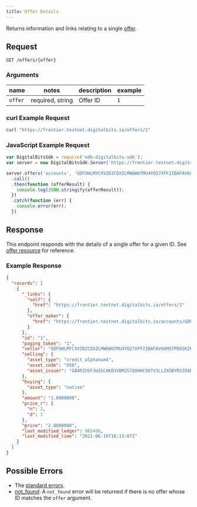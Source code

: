 ```yaml
---
title: Offer Details
---
```


Returns information and links relating to a single [offer](../resources/offer.md).

## Request

```
GET /offers/{offer}
```

### Arguments

| name | notes | description | example |
| ---- | ----- | ----------- | ------- |
| `offer` | required, string | Offer ID | `1` |

### curl Example Request

```sh
curl "https://frontier.testnet.digitalbits.io/offers/1"
```

### JavaScript Example Request

```javascript
var DigitalBitsSdk = require('xdb-digitalbits-sdk');
var server = new DigitalBitsSdk.Server('https://frontier.testnet.digitalbits.io');

server.offers('accounts', 'GDFOHLMYCXVZD2CDXZLMW6W6TMU4YO27XFF2IBAFAV66MSTPDDSK2LAY')
  .call()
  .then(function (offerResult) {
    console.log(JSON.stringify(offerResult));
  })
  .catch(function (err) {
    console.error(err);
  })
```

## Response

This endpoint responds with the details of a single offer for a given ID. See [offer resource](../resources/offer.md) for reference.

### Example Response

```json
{
  "records": [
    {
      "_links": {
        "self": {
          "href": "https://frontier.testnet.digitalbits.io/offers/1"
        },
        "offer_maker": {
          "href": "https://frontier.testnet.digitalbits.io/accounts/GDFOHLMYCXVZD2CDXZLMW6W6TMU4YO27XFF2IBAFAV66MSTPDDSK2LAY"
        }
      },
      "id": "1",
      "paging_token": "1",
      "seller": "GDFOHLMYCXVZD2CDXZLMW6W6TMU4YO27XFF2IBAFAV66MSTPDDSK2LAY",
      "selling": {
        "asset_type": "credit_alphanum4",
        "asset_code": "USD",
        "asset_issuer": "GB4RZUSF3HZGCAKB3VBM2S7QOHHC5KTV3LLZXGBYR5ZO4B26CKHFZTSZ"
      },
      "buying": {
        "asset_type": "native"
      },
      "amount": "1.0000000",
      "price_r": {
        "n": 2,
        "d": 1
      },
      "price": "2.0000000",
      "last_modified_ledger": 963496,
      "last_modified_time": "2021-06-16T18:15:07Z"
    }
  ]
}

```

## Possible Errors

- The [standard errors](../errors.md#standard-errors).
- [not_found](../errors/not-found.md): A `not_found` error will be returned if there is no offer whose ID matches the `offer` argument.
